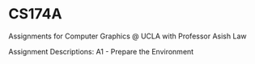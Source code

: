# CS174A
Assignments for Computer Graphics @ UCLA with Professor Asish Law

Assignment Descriptions:
A1 - Prepare the Environment 
